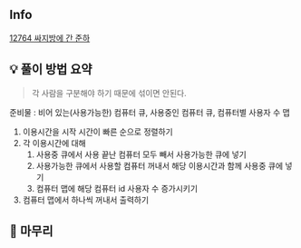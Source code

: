 ## Info
[12764 싸지방에 간 준하](https://www.acmicpc.net/problem/12764)

## 💡 풀이 방법 요약
> 각 사람을 구분해야 하기 때문에 섞이면 안된다.

준비물 : 비어 있는(사용가능한) 컴퓨터 큐, 사용중인 컴퓨터 큐, 컴퓨터별 사용자 수 맵
1. 이용시간을 시작 시간이 빠른 순으로 정렬하기
2. 각 이용시간에 대해
   1. 사용중 큐에서 사용 끝난 컴퓨터 모두 빼서 사용가능한 큐에 넣기
   2. 사용가능한 큐에서 사용할 컴퓨터 꺼내서 해당 이용시간과 함께 사용중 큐에 넣기
   3. 컴퓨터 맵에 해당 컴퓨터 id 사용자 수 증가시키기
3. 컴퓨터 맵에서 하나씩 꺼내서 출력하기

## 🙂 마무리
